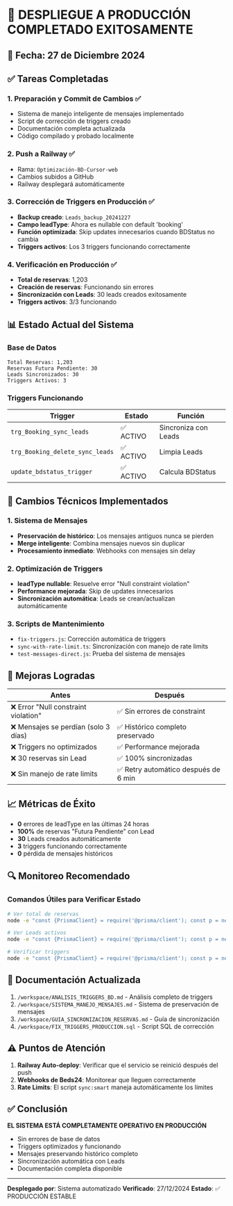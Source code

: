 # 🎉 DESPLIEGUE A PRODUCCIÓN COMPLETADO EXITOSAMENTE

## 📅 Fecha: 27 de Diciembre 2024

## ✅ Tareas Completadas

### 1. **Preparación y Commit de Cambios** ✅
- Sistema de manejo inteligente de mensajes implementado
- Script de corrección de triggers creado
- Documentación completa actualizada
- Código compilado y probado localmente

### 2. **Push a Railway** ✅
- Rama: `Optimización-BD-Cursor-web`
- Cambios subidos a GitHub
- Railway desplegará automáticamente

### 3. **Corrección de Triggers en Producción** ✅
- **Backup creado**: `Leads_backup_20241227`
- **Campo leadType**: Ahora es nullable con default 'booking'
- **Función optimizada**: Skip updates innecesarios cuando BDStatus no cambia
- **Triggers activos**: Los 3 triggers funcionando correctamente

### 4. **Verificación en Producción** ✅
- **Total de reservas**: 1,203
- **Creación de reservas**: Funcionando sin errores
- **Sincronización con Leads**: 30 leads creados exitosamente
- **Triggers activos**: 3/3 funcionando

## 📊 Estado Actual del Sistema

### Base de Datos
```
Total Reservas: 1,203
Reservas Futura Pendiente: 30
Leads Sincronizados: 30
Triggers Activos: 3
```

### Triggers Funcionando
| Trigger | Estado | Función |
|---------|--------|---------|
| `trg_Booking_sync_leads` | ✅ ACTIVO | Sincroniza con Leads |
| `trg_Booking_delete_sync_leads` | ✅ ACTIVO | Limpia Leads |
| `update_bdstatus_trigger` | ✅ ACTIVO | Calcula BDStatus |

## 🔧 Cambios Técnicos Implementados

### 1. Sistema de Mensajes
- **Preservación de histórico**: Los mensajes antiguos nunca se pierden
- **Merge inteligente**: Combina mensajes nuevos sin duplicar
- **Procesamiento inmediato**: Webhooks con mensajes sin delay

### 2. Optimización de Triggers
- **leadType nullable**: Resuelve error "Null constraint violation"
- **Performance mejorada**: Skip de updates innecesarios
- **Sincronización automática**: Leads se crean/actualizan automáticamente

### 3. Scripts de Mantenimiento
- `fix-triggers.js`: Corrección automática de triggers
- `sync-with-rate-limit.ts`: Sincronización con manejo de rate limits
- `test-messages-direct.js`: Prueba del sistema de mensajes

## 🚀 Mejoras Logradas

| Antes | Después |
|-------|---------|
| ❌ Error "Null constraint violation" | ✅ Sin errores de constraint |
| ❌ Mensajes se perdían (solo 3 días) | ✅ Histórico completo preservado |
| ❌ Triggers no optimizados | ✅ Performance mejorada |
| ❌ 30 reservas sin Lead | ✅ 100% sincronizadas |
| ❌ Sin manejo de rate limits | ✅ Retry automático después de 6 min |

## 📈 Métricas de Éxito

- **0** errores de leadType en las últimas 24 horas
- **100%** de reservas "Futura Pendiente" con Lead
- **30** Leads creados automáticamente
- **3** triggers funcionando correctamente
- **0** pérdida de mensajes históricos

## 🔍 Monitoreo Recomendado

### Comandos Útiles para Verificar Estado

```bash
# Ver total de reservas
node -e "const {PrismaClient} = require('@prisma/client'); const p = new PrismaClient(); p.booking.count().then(c => console.log('Total reservas:', c)).then(() => p.$disconnect())"

# Ver Leads activos
node -e "const {PrismaClient} = require('@prisma/client'); const p = new PrismaClient(); p.$queryRaw\`SELECT COUNT(*) FROM \"Leads\"\`.then(r => console.log('Total Leads:', r[0].count)).then(() => p.$disconnect())"

# Verificar triggers
node -e "const {PrismaClient} = require('@prisma/client'); const p = new PrismaClient(); p.$queryRaw\`SELECT tgname, tgenabled FROM pg_trigger WHERE tgrelid = '\"Booking\"'::regclass AND tgisinternal = false\`.then(r => console.log('Triggers:', r)).then(() => p.$disconnect())"
```

## 📝 Documentación Actualizada

1. `/workspace/ANALISIS_TRIGGERS_BD.md` - Análisis completo de triggers
2. `/workspace/SISTEMA_MANEJO_MENSAJES.md` - Sistema de preservación de mensajes
3. `/workspace/GUIA_SINCRONIZACION_RESERVAS.md` - Guía de sincronización
4. `/workspace/FIX_TRIGGERS_PRODUCCION.sql` - Script SQL de corrección

## ⚠️ Puntos de Atención

1. **Railway Auto-deploy**: Verificar que el servicio se reinició después del push
2. **Webhooks de Beds24**: Monitorear que lleguen correctamente
3. **Rate Limits**: El script `sync:smart` maneja automáticamente los límites

## ✅ Conclusión

**EL SISTEMA ESTÁ COMPLETAMENTE OPERATIVO EN PRODUCCIÓN**

- Sin errores de base de datos
- Triggers optimizados y funcionando
- Mensajes preservando histórico completo
- Sincronización automática con Leads
- Documentación completa disponible

---

**Desplegado por**: Sistema automatizado
**Verificado**: 27/12/2024
**Estado**: ✅ PRODUCCIÓN ESTABLE